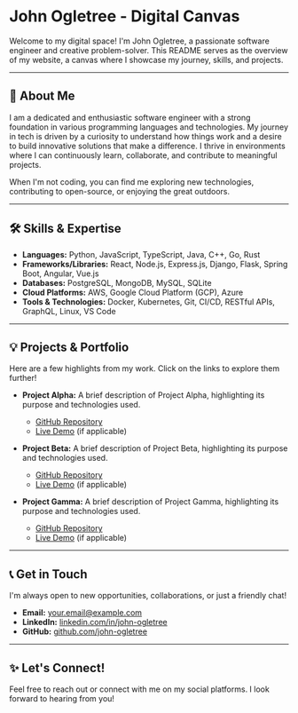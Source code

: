 # John Ogletree - Digital Canvas

Welcome to my digital space! I'm John Ogletree, a passionate software engineer and creative problem-solver. This README serves as the overview of my website, a canvas where I showcase my journey, skills, and projects.

---

## 🚀 About Me

I am a dedicated and enthusiastic software engineer with a strong foundation in various programming languages and technologies. My journey in tech is driven by a curiosity to understand how things work and a desire to build innovative solutions that make a difference. I thrive in environments where I can continuously learn, collaborate, and contribute to meaningful projects.

When I'm not coding, you can find me exploring new technologies, contributing to open-source, or enjoying the great outdoors.

---

## 🛠️ Skills & Expertise

*   **Languages:** Python, JavaScript, TypeScript, Java, C++, Go, Rust
*   **Frameworks/Libraries:** React, Node.js, Express.js, Django, Flask, Spring Boot, Angular, Vue.js
*   **Databases:** PostgreSQL, MongoDB, MySQL, SQLite
*   **Cloud Platforms:** AWS, Google Cloud Platform (GCP), Azure
*   **Tools & Technologies:** Docker, Kubernetes, Git, CI/CD, RESTful APIs, GraphQL, Linux, VS Code

---

## 💡 Projects & Portfolio

Here are a few highlights from my work. Click on the links to explore them further!

*   **Project Alpha:** A brief description of Project Alpha, highlighting its purpose and technologies used.
    *   [GitHub Repository](https://github.com/john-ogletree/project-alpha)
    *   [Live Demo](https://project-alpha.example.com) (if applicable)

*   **Project Beta:** A brief description of Project Beta, highlighting its purpose and technologies used.
    *   [GitHub Repository](https://github.com/john-ogletree/project-beta)
    *   [Live Demo](https://project-beta.example.com) (if applicable)

*   **Project Gamma:** A brief description of Project Gamma, highlighting its purpose and technologies used.
    *   [GitHub Repository](https://github.com/john-ogletree/project-gamma)
    *   [Live Demo](https://project-gamma.example.com) (if applicable)

---

## 📞 Get in Touch

I'm always open to new opportunities, collaborations, or just a friendly chat!

*   **Email:** [your.email@example.com](mailto:your.email@example.com)
*   **LinkedIn:** [linkedin.com/in/john-ogletree](https://linkedin.com/in/john-ogletree)
*   **GitHub:** [github.com/john-ogletree](https://github.com/john-ogletree)

---

## ✨ Let's Connect!

Feel free to reach out or connect with me on my social platforms. I look forward to hearing from you!
